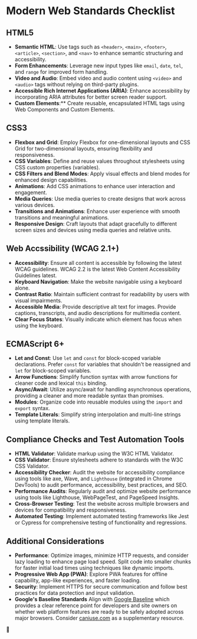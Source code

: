 # Modern Web Standards Checklist

## HTML5

- **Semantic HTML**: Use tags such as `<header>`, `<main>`, `<footer>`, `<article>`, `<section>`, and `<nav>` to enhance semantic structuring and accessibility.
- **Form Enhancements**: Leverage new input types like `email`, `date`, `tel`, and `range` for improved form handling.
- **Video and Audio**: Embed video and audio content using `<video>` and `<audio>` tags without relying on third-party plugins.
- **Accessible Rich Internet Applications (ARIA)**: Enhance accessibility by incorporating ARIA attributes for better screen reader support.
- **Custom Elements**:** Create reusable, encapsulated HTML tags using Web Components and Custom Elements.

## CSS3

- **Flexbox and Grid**: Employ Flexbox for one-dimensional layouts and CSS Grid for two-dimensional layouts, ensuring flexibility and responsiveness.
- **CSS Variables**: Define and reuse values throughout stylesheets using CSS custom properties (variables).
- **CSS Filters and Blend Modes**: Apply visual effects and blend modes for enhanced design capabilities.
- **Animations**: Add CSS animations to enhance user interaction and engagement.
- **Media Queries**: Use media queries to create designs that work across various devices.
- **Transitions and Animations**: Enhance user experience with smooth transitions and meaningful animations.
- **Responsive Design**: Craft layouts that adapt gracefully to different screen sizes and devices using media queries and relative units.

## Web Accssibility (WCAG 2.1+)

- **Accessibility**: Ensure all content is accessible by following the latest WCAG guidelines. WCAG 2.2 is the latest Web Content Accessibility Guidelines latest.
- **Keyboard Navigation**: Make the website navigable using a keyboard alone.
- **Contrast Ratio**: Maintain sufficient contrast for readability by users with visual impairments.
- **Accessible Media**: Provide descriptive alt text for images. Provide captions, transcripts, and audio descriptions for multimedia content.
- **Clear Focus States**: Visually indicate which element has focus when using the keyboard.

## ECMAScript 6+

- **Let and Const**: Use `let` and `const` for block-scoped variable declarations. Prefer `const` for variables that shouldn't be reassigned and `let` for block-scoped variables.
- **Arrow Functions**: Simplify function syntax with arrow functions for cleaner code and lexical `this` binding.
- **Async/Await**: Utilize async/await for handling asynchronous operations, providing a cleaner and more readable syntax than promises.
- **Modules**: Organize code into reusable modules using the `import` and `export` syntax.
- **Template Literals**: Simplify string interpolation and multi-line strings using template literals.

## Compliance Checks and Test Automation Tools

- **HTML Validator**: Validate markup using the W3C HTML Validator.
- **CSS Validator**: Ensure stylesheets adhere to standards with the W3C CSS Validator.
- **Accessibility Checker**: Audit the website for accessibility compliance using tools like axe, Wave, and `Lighthouse` (integrated in Chrome DevTools) to audit performance, accessibility, best practices, and SEO.
- **Performance Audits**: Regularly audit and optimize website performance using tools like Lighthouse, WebPageTest, and PageSpeed Insights.
- **Cross-Browser Testing**: Test the website across multiple browsers and devices for compatibility and responsiveness.
- **Automated Testing**: Implement automated testing frameworks like Jest or Cypress for comprehensive testing of functionality and regressions.

## Additional Considerations

- **Performance**: Optimize images, minimize HTTP requests, and consider lazy loading to enhance page load speed. Split code into smaller chunks for faster initial load times using techniques like dynamic imports.
- **Progressive Web App (PWA)**: Explore PWA features for offline capability, app-like experiences, and faster loading.
- **Security**: Implement HTTPS for secure communication and follow best practices for data protection and input validation.
- **Google's Baseline Standards** Align with [Google Baseline](https://developers.google.com/web/updates/2019/08/baseline) which provides a clear reference point for developers and site owners on whether web platform features are ready to be safely adopted across major browsers. Consider [caniuse.com](https://caniuse.com/) as a supplementary resource.

🚀
